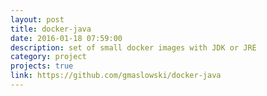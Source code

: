 ```yaml
---
layout: post
title: docker-java
date: 2016-01-18 07:59:00
description: set of small docker images with JDK or JRE  
category: project
projects: true
link: https://github.com/gmaslowski/docker-java
---
```

